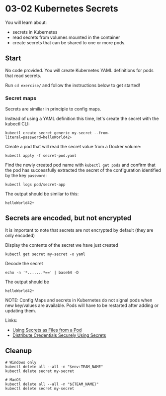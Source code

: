 # 03-02 Kubernetes Secrets

You will learn about:

* secrets in Kubernetes
* read secrets from volumes mounted in the container
* create secrets that can be shared to one or more pods.

## Start

No code provided. You will create Kubernetes YAML definitions for pods that read secrets.

Run `cd exercise/` and follow the instructions below to get started!

### Secret maps

Secrets are similiar in principle to config maps.

Instead of using a YAML definition this time, let's create the secret with the kubectl CLI:

```console
kubectl create secret generic my-secret --from-literal=password=helloWorld42+
```

Create a pod that will read the secret value from a Docker volume:

```console
kubectl apply -f secret-pod.yaml
```

Find the newly created pod name with `kubectl get pods` and confirm that the pod has successfully extracted the secret of the configuration identified by the key `password`:

```console
kubectl logs pod/secret-app
```

The output should be similar to this:

```output
helloWorld42+
```
## Secrets are encoded, but not encrypted
It is  important to note that secrets are not encrypted by default (they are only encoded)

Display the contents of the secret we have just created
```output
kubectl get secret my-secret -o yaml
```

Decode the secret

```output
echo -n '*.......*==' | base64 -D
```
The output should be

```output
helloWorld42+
```

NOTE: Config Maps and secrets in Kubernetes do not signal pods when new key/values are available. Pods will have to be restarted after adding or updating them.

Links:

* [Using Secrets as Files from a Pod](https://kubernetes.io/docs/concepts/configuration/secret/#using-secrets-as-files-from-a-pod)
* [Distribute Credentials Securely Using Secrets](https://kubernetes.io/docs/tasks/inject-data-application/distribute-credentials-secure/#create-a-secret)

## Cleanup

```console
# Windows only
kubectl delete all --all -n "$env:TEAM_NAME"
kubectl delete secret my-secret

# MacOS
kubectl delete all --all -n "${TEAM_NAME}"
kubectl delete secret my-secret
```
